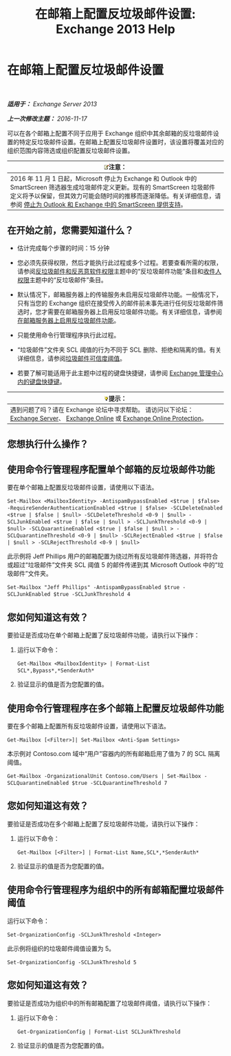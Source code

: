 ﻿---
title: '在邮箱上配置反垃圾邮件设置: Exchange 2013 Help'
TOCTitle: 在邮箱上配置反垃圾邮件设置
ms:assetid: 868d7fd8-e817-46ba-9b67-edf2f50b9494
ms:mtpsurl: https://technet.microsoft.com/zh-cn/library/Bb123559(v=EXCHG.150)
ms:contentKeyID: 50491112
ms.date: 01/11/2018
mtps_version: v=EXCHG.150
ms.translationtype: HT
---

# 在邮箱上配置反垃圾邮件设置

 

_**适用于：** Exchange Server 2013_

_**上一次修改主题：** 2016-11-17_

可以在各个邮箱上配置不同于应用于 Exchange 组织中其余邮箱的反垃圾邮件设置的特定反垃圾邮件设置。在邮箱上配置反垃圾邮件设置时，该设置将覆盖对应的组织范围内容筛选或组织配置反垃圾邮件设置。

<table>
<thead>
<tr class="header">
<th><img src="images/Bb124558.note(EXCHG.150).gif" title="注意" alt="注意" />注意：</th>
</tr>
</thead>
<tbody>
<tr class="odd">
<td>2016 年 11 月 1 日起，Microsoft 停止为 Exchange 和 Outlook 中的 SmartScreen 筛选器生成垃圾邮件定义更新。现有的 SmartScreen 垃圾邮件定义将予以保留，但其效力可能会随时间的推移而逐渐降低。有关详细信息，请参阅 <a href="https://go.microsoft.com/fwlink/p/?linkid=835894">停止为 Outlook 和 Exchange 中的 SmartScreen 提供支持</a>。</td>
</tr>
</tbody>
</table>


## 在开始之前，您需要知道什么？

  - 估计完成每个步骤的时间：15 分钟

  - 您必须先获得权限，然后才能执行此过程或多个过程。若要查看所需的权限，请参阅[反垃圾邮件和反恶意软件权限](anti-spam-and-anti-malware-permissions-exchange-2013-help.md)主题中的“反垃圾邮件功能”条目和[收件人权限](recipients-permissions-exchange-2013-help.md)主题中的“反垃圾邮件”条目。

  - 默认情况下，邮箱服务器上的传输服务未启用反垃圾邮件功能。一般情况下，只有当您的 Exchange 组织在接受传入的邮件前未事先进行任何反垃圾邮件筛选时，您才需要在邮箱服务器上启用反垃圾邮件功能。有关详细信息，请参阅[在邮箱服务器上启用反垃圾邮件功能](enable-anti-spam-functionality-on-mailbox-servers-exchange-2013-help.md)。

  - 只能使用命令行管理程序执行此过程。

  - “垃圾邮件”文件夹 SCL 阈值的行为不同于 SCL 删除、拒绝和隔离的值。有关详细信息，请参阅[垃圾邮件可信度阈值](spam-confidence-level-threshold-exchange-2013-help.md)。

  - 若要了解可能适用于此主题中过程的键盘快捷键，请参阅 [Exchange 管理中心内的键盘快捷键](keyboard-shortcuts-in-the-exchange-admin-center-exchange-online-protection-help.md)。

<table>
<thead>
<tr class="header">
<th><img src="images/Bb124558.tip(EXCHG.150).gif" title="提示" alt="提示" />提示：</th>
</tr>
</thead>
<tbody>
<tr class="odd">
<td>遇到问题了吗？请在 Exchange 论坛中寻求帮助。 请访问以下论坛：<a href="https://go.microsoft.com/fwlink/p/?linkid=60612">Exchange Server</a>、 <a href="https://go.microsoft.com/fwlink/p/?linkid=267542">Exchange Online</a> 或 <a href="https://go.microsoft.com/fwlink/p/?linkid=285351">Exchange Online Protection</a>。</td>
</tr>
</tbody>
</table>


## 您想执行什么操作？

## 使用命令行管理程序配置单个邮箱的反垃圾邮件功能

要在单个邮箱上配置反垃圾邮件设置，请使用以下语法。

    Set-Mailbox <MailboxIdentity> -AntispamBypassEnabled <$true | $false> -RequireSenderAuthenticationEnabled <$true | $false> -SCLDeleteEnabled <$true | $false | $null> -SCLDeleteThreshold <0-9 | $null> -SCLJunkEnabled <$true | $false | $null > -SCLJunkThreshold <0-9 | $null> -SCLQuarantineEnabled <$true | $false | $null > -SCLQuarantineThreshold <0-9 | $null> -SCLRejectEnabled <$true | $false | $null > -SCLRejectThreshold <0-9 | $null>

此示例将 Jeff Phillips 用户的邮箱配置为绕过所有反垃圾邮件筛选器，并将符合或超过“垃圾邮件”文件夹 SCL 阈值 5 的邮件传递到其 Microsoft Outlook 中的“垃圾邮件”文件夹。

    Set-Mailbox "Jeff Phillips" -AntispamBypassEnabled $true -SCLJunkEnabled $true -SCLJunkThreshold 4

## 您如何知道这有效？

要验证是否成功在单个邮箱上配置了反垃圾邮件功能，请执行以下操作：

1.  运行以下命令：
    
        Get-Mailbox <MailboxIdentity> | Format-List SCL*,Bypass*,*SenderAuth*

2.  验证显示的值是否为您配置的值。

## 使用命令行管理程序在多个邮箱上配置反垃圾邮件功能

要在多个邮箱上配置所有反垃圾邮件设置，请使用以下语法。

    Get-Mailbox [<Filter>]| Set-Mailbox <Anti-Spam Settings>

本示例对 Contoso.com 域中“用户”容器内的所有邮箱启用了值为 7 的 SCL 隔离阈值。

    Get-Mailbox -OrganizationalUnit Contoso.com/Users | Set-Mailbox -SCLQuarantineEnabled $true -SCLQuarantineThreshold 7

## 您如何知道这有效？

要验证是否成功在多个邮箱上配置了反垃圾邮件功能，请执行以下操作：

1.  运行以下命令：
    
        Get-Mailbox [<Filter>] | Format-List Name,SCL*,*SenderAuth*

2.  验证显示的值是否为您配置的值。

## 使用命令行管理程序为组织中的所有邮箱配置垃圾邮件阈值

运行以下命令：

    Set-OrganizationConfig -SCLJunkThreshold <Integer>

此示例将组织的垃圾邮件阈值设置为 5。

    Set-OrganizationConfig -SCLJunkThreshold 5

## 您如何知道这有效？

要验证是否成功为组织中的所有邮箱配置了垃圾邮件阈值，请执行以下操作：

1.  运行以下命令：
    
        Get-OrganizationConfig | Format-List SCLJunkThreshold

2.  验证显示的值是否为您配置的值。

